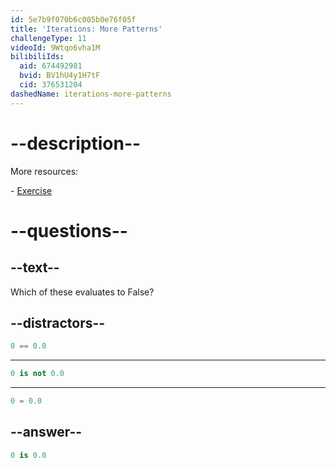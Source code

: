 ```yaml
---
id: 5e7b9f070b6c005b0e76f05f
title: 'Iterations: More Patterns'
challengeType: 11
videoId: 9Wtqo6vha1M
bilibiliIds:
  aid: 674492981
  bvid: BV1hU4y1H7tF
  cid: 376531204
dashedName: iterations-more-patterns
---
```


# --description--

More resources:

\- <a href="https://www.youtube.com/watch?v=kjxXZQw0uPg" target="_blank" rel="noopener noreferrer nofollow">Exercise</a>

# --questions--

## --text--

Which of these evaluates to False?

## --distractors--

```python
0 == 0.0
```

---

```python
0 is not 0.0
```

---

```python
0 = 0.0
```

## --answer--

```python
0 is 0.0
```

